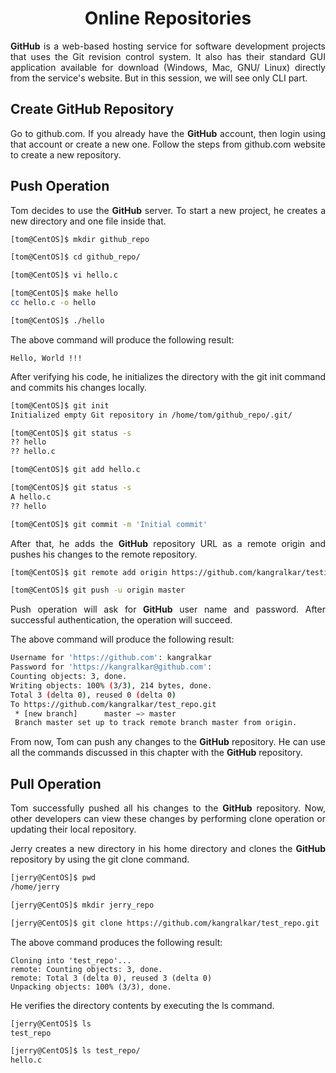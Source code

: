 <div align="justify">

# <div align="center">Online Repositories</div>

__GitHub__ is a web-based hosting service for software development projects that uses the Git revision control system. It also has their standard GUI application available for download (Windows, Mac, GNU/ Linux) directly from the service's website. But in this session, we will see only CLI part.

## Create GitHub Repository

Go to github.com. If you already have the __GitHub__ account, then login using that account or create a new one. Follow the steps from github.com website to create a new repository.

## Push Operation

Tom decides to use the __GitHub__ server. To start a new project, he creates a new directory and one file inside that.

```bash
[tom@CentOS]$ mkdir github_repo

[tom@CentOS]$ cd github_repo/

[tom@CentOS]$ vi hello.c

[tom@CentOS]$ make hello
cc hello.c -o hello

[tom@CentOS]$ ./hello
```

The above command will produce the following result:

```
Hello, World !!!
```

After verifying his code, he initializes the directory with the git init command and commits his changes locally.

```bash
[tom@CentOS]$ git init
Initialized empty Git repository in /home/tom/github_repo/.git/

[tom@CentOS]$ git status -s
?? hello
?? hello.c

[tom@CentOS]$ git add hello.c

[tom@CentOS]$ git status -s
A hello.c
?? hello

[tom@CentOS]$ git commit -m 'Initial commit'
```

After that, he adds the __GitHub__ repository URL as a remote origin and pushes his changes to the remote repository.

```bash
[tom@CentOS]$ git remote add origin https://github.com/kangralkar/testing_repo.git

[tom@CentOS]$ git push -u origin master
```

Push operation will ask for __GitHub__ user name and password. After successful authentication, the operation will succeed.

The above command will produce the following result:

```bash
Username for 'https://github.com': kangralkar
Password for 'https://kangralkar@github.com': 
Counting objects: 3, done.
Writing objects: 100% (3/3), 214 bytes, done.
Total 3 (delta 0), reused 0 (delta 0)
To https://github.com/kangralkar/test_repo.git
 * [new branch]      master −> master
 Branch master set up to track remote branch master from origin.
```

From now, Tom can push any changes to the __GitHub__ repository. He can use all the commands discussed in this chapter with the __GitHub__ repository.

## Pull Operation

Tom successfully pushed all his changes to the __GitHub__ repository. Now, other developers can view these changes by performing clone operation or updating their local repository.

Jerry creates a new directory in his home directory and clones the __GitHub__ repository by using the git clone command.

```bash
[jerry@CentOS]$ pwd
/home/jerry

[jerry@CentOS]$ mkdir jerry_repo

[jerry@CentOS]$ git clone https://github.com/kangralkar/test_repo.git
```

The above command produces the following result:

```
Cloning into 'test_repo'...
remote: Counting objects: 3, done.
remote: Total 3 (delta 0), reused 3 (delta 0)
Unpacking objects: 100% (3/3), done.
```

He verifies the directory contents by executing the ls command.

```bash
[jerry@CentOS]$ ls
test_repo

[jerry@CentOS]$ ls test_repo/
hello.c
```

</div>
